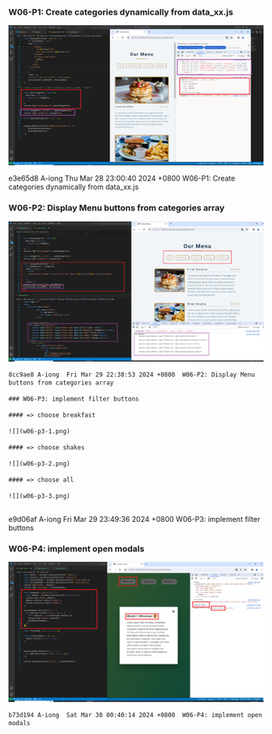 ### W06-P1: Create categories dynamically from data_xx.js
 
![](w06-p1.png)


e3e65d8 A-iong  Thu Mar 28 23:00:40 2024 +0800  W06-P1: Create categories dynamically from data_xx.js

### W06-P2: Display Menu buttons from categories array
 
![](w06-p2.png)
 
```
8cc9ae8 A-iong  Fri Mar 29 22:38:53 2024 +0800  W06-P2: Display Menu buttons from categories array

### W06-P3: implement filter buttons
 
#### => choose breakfast
 
![](w06-p3-1.png)
 
#### => choose shakes
 
![](w06-p3-2.png)
 
#### => choose all
 
![](w06-p3-3.png)
 
```
e9d06af A-iong  Fri Mar 29 23:49:36 2024 +0800  W06-P3: implement filter buttons
 

### W06-P4: implement open modals
 
![](w06-p4.png)
 
```
b73d194 A-iong  Sat Mar 30 00:40:14 2024 +0800  W06-P4: implement open modals

```
